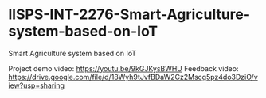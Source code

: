 # llSPS-INT-2276-Smart-Agriculture-system-based-on-IoT
Smart Agriculture system based on IoT

Project demo video: https://youtu.be/9kGJKysBWHU
Feedback video: https://drive.google.com/file/d/18Wyh9tJvfBDaW2Cz2Mscg5pz4do3DziO/view?usp=sharing
